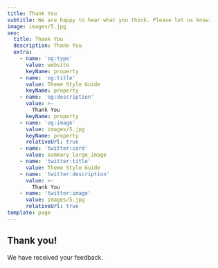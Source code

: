```yaml
---
title: Thank You
subtitle: We are happy to hear what you think. Please let us know.
image: images/5.jpg
seo:
  title: Thank You
  description: Thank You
  extra:
    - name: 'og:type'
      value: website
      keyName: property
    - name: 'og:title'
      value: Theme Style Guide
      keyName: property
    - name: 'og:description'
      value: >-
        Thank You
      keyName: property
    - name: 'og:image'
      value: images/5.jpg
      keyName: property
      relativeUrl: true
    - name: 'twitter:card'
      value: summary_large_image
    - name: 'twitter:title'
      value: Theme Style Guide
    - name: 'twitter:description'
      value: >-
        Thank You
    - name: 'twitter:image'
      value: images/5.jpg
      relativeUrl: true
template: page
---
```


## Thank you!
We have received your feedback.
